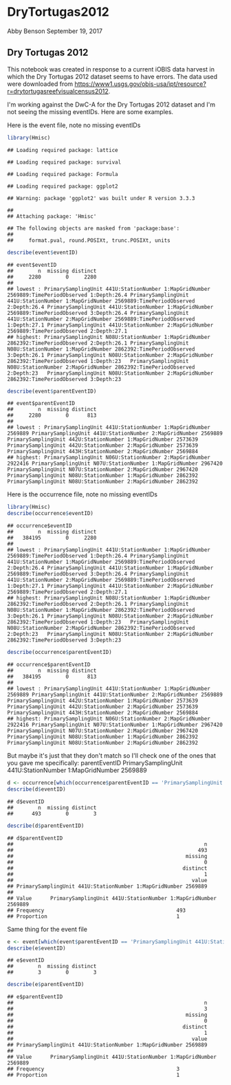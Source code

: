 DryTortugas2012
================
Abby Benson
September 19, 2017

Dry Tortugas 2012
-----------------

This notebook was created in response to a current iOBIS data harvest in which the Dry Tortugas 2012 dataset seems to have errors. The data used were downloaded from <https://www1.usgs.gov/obis-usa/ipt/resource?r=drytortugasreefvisualcensus2012>.

I'm working against the DwC-A for the Dry Tortugas 2012 dataset and I'm not seeing the missing eventIDs. Here are some examples.

Here is the event file, note no missing eventIDs

``` r
library(Hmisc)
```

    ## Loading required package: lattice

    ## Loading required package: survival

    ## Loading required package: Formula

    ## Loading required package: ggplot2

    ## Warning: package 'ggplot2' was built under R version 3.3.3

    ## 
    ## Attaching package: 'Hmisc'

    ## The following objects are masked from 'package:base':
    ## 
    ##     format.pval, round.POSIXt, trunc.POSIXt, units

``` r
describe(event$eventID)
```

    ## event$eventID 
    ##        n  missing distinct 
    ##     2280        0     2280 
    ## 
    ## lowest : PrimarySamplingUnit 441U:StationNumber 1:MapGridNumber 2569889:TimePeriodObserved 1:Depth:26.4 PrimarySamplingUnit 441U:StationNumber 1:MapGridNumber 2569889:TimePeriodObserved 2:Depth:26.4 PrimarySamplingUnit 441U:StationNumber 1:MapGridNumber 2569889:TimePeriodObserved 3:Depth:26.4 PrimarySamplingUnit 441U:StationNumber 2:MapGridNumber 2569889:TimePeriodObserved 1:Depth:27.1 PrimarySamplingUnit 441U:StationNumber 2:MapGridNumber 2569889:TimePeriodObserved 2:Depth:27.1
    ## highest: PrimarySamplingUnit N08U:StationNumber 1:MapGridNumber 2862392:TimePeriodObserved 2:Depth:26.1 PrimarySamplingUnit N08U:StationNumber 1:MapGridNumber 2862392:TimePeriodObserved 3:Depth:26.1 PrimarySamplingUnit N08U:StationNumber 2:MapGridNumber 2862392:TimePeriodObserved 1:Depth:23   PrimarySamplingUnit N08U:StationNumber 2:MapGridNumber 2862392:TimePeriodObserved 2:Depth:23   PrimarySamplingUnit N08U:StationNumber 2:MapGridNumber 2862392:TimePeriodObserved 3:Depth:23

``` r
describe(event$parentEventID)
```

    ## event$parentEventID 
    ##        n  missing distinct 
    ##     2280        0      813 
    ## 
    ## lowest : PrimarySamplingUnit 441U:StationNumber 1:MapGridNumber 2569889 PrimarySamplingUnit 441U:StationNumber 2:MapGridNumber 2569889 PrimarySamplingUnit 442U:StationNumber 1:MapGridNumber 2573639 PrimarySamplingUnit 442U:StationNumber 2:MapGridNumber 2573639 PrimarySamplingUnit 443H:StationNumber 2:MapGridNumber 2569884
    ## highest: PrimarySamplingUnit N06U:StationNumber 2:MapGridNumber 2922416 PrimarySamplingUnit N07U:StationNumber 1:MapGridNumber 2967420 PrimarySamplingUnit N07U:StationNumber 2:MapGridNumber 2967420 PrimarySamplingUnit N08U:StationNumber 1:MapGridNumber 2862392 PrimarySamplingUnit N08U:StationNumber 2:MapGridNumber 2862392

Here is the occurrence file, note no missing eventIDs

``` r
library(Hmisc)
describe(occurrence$eventID)
```

    ## occurrence$eventID 
    ##        n  missing distinct 
    ##   384195        0     2280 
    ## 
    ## lowest : PrimarySamplingUnit 441U:StationNumber 1:MapGridNumber 2569889:TimePeriodObserved 1:Depth:26.4 PrimarySamplingUnit 441U:StationNumber 1:MapGridNumber 2569889:TimePeriodObserved 2:Depth:26.4 PrimarySamplingUnit 441U:StationNumber 1:MapGridNumber 2569889:TimePeriodObserved 3:Depth:26.4 PrimarySamplingUnit 441U:StationNumber 2:MapGridNumber 2569889:TimePeriodObserved 1:Depth:27.1 PrimarySamplingUnit 441U:StationNumber 2:MapGridNumber 2569889:TimePeriodObserved 2:Depth:27.1
    ## highest: PrimarySamplingUnit N08U:StationNumber 1:MapGridNumber 2862392:TimePeriodObserved 2:Depth:26.1 PrimarySamplingUnit N08U:StationNumber 1:MapGridNumber 2862392:TimePeriodObserved 3:Depth:26.1 PrimarySamplingUnit N08U:StationNumber 2:MapGridNumber 2862392:TimePeriodObserved 1:Depth:23   PrimarySamplingUnit N08U:StationNumber 2:MapGridNumber 2862392:TimePeriodObserved 2:Depth:23   PrimarySamplingUnit N08U:StationNumber 2:MapGridNumber 2862392:TimePeriodObserved 3:Depth:23

``` r
describe(occurrence$parentEventID)
```

    ## occurrence$parentEventID 
    ##        n  missing distinct 
    ##   384195        0      813 
    ## 
    ## lowest : PrimarySamplingUnit 441U:StationNumber 1:MapGridNumber 2569889 PrimarySamplingUnit 441U:StationNumber 2:MapGridNumber 2569889 PrimarySamplingUnit 442U:StationNumber 1:MapGridNumber 2573639 PrimarySamplingUnit 442U:StationNumber 2:MapGridNumber 2573639 PrimarySamplingUnit 443H:StationNumber 2:MapGridNumber 2569884
    ## highest: PrimarySamplingUnit N06U:StationNumber 2:MapGridNumber 2922416 PrimarySamplingUnit N07U:StationNumber 1:MapGridNumber 2967420 PrimarySamplingUnit N07U:StationNumber 2:MapGridNumber 2967420 PrimarySamplingUnit N08U:StationNumber 1:MapGridNumber 2862392 PrimarySamplingUnit N08U:StationNumber 2:MapGridNumber 2862392

But maybe it's just that they don't match so I'll check one of the ones that you gave me specifically: parentEventID PrimarySamplingUnit 441U:StationNumber 1:MapGridNumber 2569889

``` r
d <- occurrence[which(occurrence$parentEventID == 'PrimarySamplingUnit 441U:StationNumber 1:MapGridNumber 2569889'),]
describe(d$eventID)
```

    ## d$eventID 
    ##        n  missing distinct 
    ##      493        0        3

``` r
describe(d$parentEventID)
```

    ## d$parentEventID 
    ##                                                              n 
    ##                                                            493 
    ##                                                        missing 
    ##                                                              0 
    ##                                                       distinct 
    ##                                                              1 
    ##                                                          value 
    ## PrimarySamplingUnit 441U:StationNumber 1:MapGridNumber 2569889 
    ##                                                                          
    ## Value      PrimarySamplingUnit 441U:StationNumber 1:MapGridNumber 2569889
    ## Frequency                                           493                  
    ## Proportion                                          1

Same thing for the event file

``` r
e <- event[which(event$parentEventID == 'PrimarySamplingUnit 441U:StationNumber 1:MapGridNumber 2569889'),]
describe(e$eventID)
```

    ## e$eventID 
    ##        n  missing distinct 
    ##        3        0        3

``` r
describe(e$parentEventID)
```

    ## e$parentEventID 
    ##                                                              n 
    ##                                                              3 
    ##                                                        missing 
    ##                                                              0 
    ##                                                       distinct 
    ##                                                              1 
    ##                                                          value 
    ## PrimarySamplingUnit 441U:StationNumber 1:MapGridNumber 2569889 
    ##                                                                          
    ## Value      PrimarySamplingUnit 441U:StationNumber 1:MapGridNumber 2569889
    ## Frequency                                           3                    
    ## Proportion                                          1
